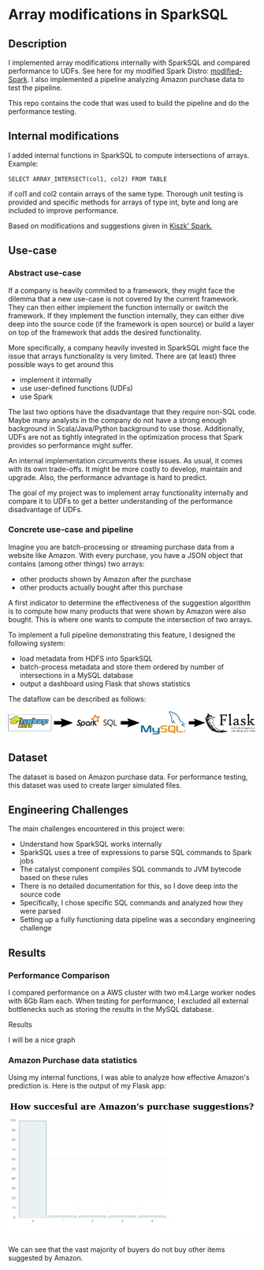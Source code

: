 # Array modifications in SparkSQL


## Description
I implemented array modifications internally with SparkSQL and compared performance to UDFs.
See here for my modified Spark Distro: [modified-Spark](https://github.com/bastihaase/spark).
I also implemented a pipeline analyzing Amazon purchase data to test the pipeline.


This repo contains the code that was used to build the pipeline and do the performance testing.

## Internal modifications

I added internal functions in SparkSQL to compute intersections of arrays.
Example:

    SELECT ARRAY_INTERSECT(col1, col2) FROM TABLE

if col1 and col2 contain arrays of the same type. Thorough unit testing is
provided and specific methods for arrays of type int, byte and long are
included to improve performance.


Based on modifications and suggestions given in [Kiszk' Spark.](https://github.com/kiszk/spark)

## Use-case

### Abstract use-case

If a company is heavily commited to a framework, they might face the dilemma
that a new use-case is not covered by the current framework. They can then
either implement the function internally or switch the framework. If they
implement the function internally, they can either dive deep into the source code
(if the framework is open source) or build a layer on top of the framework that
adds the desired functionality.

More specifically, a company heavily invested in SparkSQL might face the issue
that arrays functionality is very limited. There are (at least) three possible ways
to get around this

- implement it internally
- use user-defined functions (UDFs)
- use Spark

The last two options have the disadvantage that they require non-SQL code. Maybe
many analysts in the company do not have a strong enough background in
Scala/Java/Python background to use those. Additionally, UDFs are not as tightly
integrated in the optimization process that Spark provides so performance might
suffer.

An internal implementation circumvents these issues. As usual, it comes with its
own trade-offs. It might be more costly to develop, maintain and upgrade.
Also, the performance advantage is hard to predict.

The goal of my project was to implement array functionality internally and
compare it to UDFs to get a better understanding of the performance disadvantage
of UDFs.

### Concrete use-case and pipeline

Imagine you are batch-processing or streaming purchase data from a website like Amazon.
With every purchase, you have a JSON object that contains (among other things)
two arrays:

- other products shown by Amazon  after the purchase
- other products actually bought after this purchase

A first indicator to determine the effectiveness of the suggestion algorithm is
to compute how many products that were shown by Amazon were also bought.
This is where one wants to compute the intersection of two arrays.

To implement a full pipeline demonstrating this feature, I designed
the following system:

- load metadata from HDFS into SparkSQL
- batch-process metadata and store them ordered by number of intersections in a MySQL database
- output a dashboard using Flask that shows statistics

The dataflow can be described as follows:

![image](images/tech.png "Tech-stack")


## Dataset

The dataset is based on Amazon purchase data. For performance testing,
this dataset was used to create larger simulated files.

## Engineering Challenges

The main challenges encountered in this project were:

- Understand how SparkSQL works internally
- SparkSQL uses a tree of expressions to parse SQL commands to Spark jobs
- The catalyst component compiles SQL commands to JVM bytecode based on these rules
- There is no detailed documentation for this, so I dove deep into the source code
- Specifically, I chose specific SQL commands and analyzed how they were parsed
- Setting up a fully functioning data pipeline was a secondary engineering challenge


## Results

### Performance Comparison

 I compared performance on a AWS cluster with two m4.Large worker nodes with 8Gb Ram each.
 When testing for performance, I excluded all external bottlenecks such as storing the
 results in the MySQL database.

 Results

 I will be a nice graph

 ### Amazon Purchase data statistics

 Using my internal functions, I was able to analyze how effective Amazon's prediction is.
 Here is the output of my Flask app:

![image](images/app.png "Tech-stack")

We can see that the vast majority of buyers do not buy other items suggested by Amazon.
